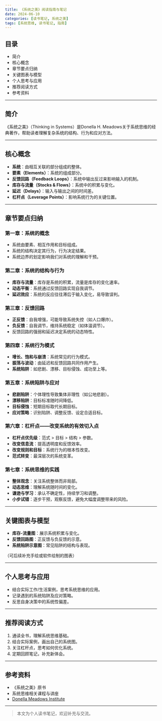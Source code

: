 ```yaml
---
title: 《系统之美》阅读指南与笔记
date: 2024-06-10
categories: [读书笔记, 系统之美]
tags: [系统思维, 读书笔记, 指南]
---
```


## 目录

- 简介
- 核心概念
- 章节要点归纳
- 关键图表与模型
- 个人思考与应用
- 推荐阅读方式
- 参考资料

---

## 简介

《系统之美》（Thinking in Systems）是Donella H. Meadows关于系统思维的经典著作，帮助读者理解复杂系统的结构、行为和应对方法。

---

## 核心概念

- **系统**：由相互关联的部分组成的整体。
- **要素（Elements）**：系统的组成部分。
- **反馈回路（Feedback Loops）**：系统中输出反过来影响输入的机制。
- **库存与流量（Stocks & Flows）**：系统中的积累与变化。
- **延迟（Delays）**：输入与输出之间的时间差。
- **杠杆点（Leverage Points）**：影响系统行为的关键位置。

---

## 章节要点归纳

### 第一章：系统的概念

- 系统由要素、相互作用和目标组成。
- 系统的结构决定其行为，行为决定结果。
- 系统边界的划定影响我们对系统的理解和干预。

### 第二章：系统的结构与行为

- **库存与流量**：库存是系统的积累，流量是库存的变化速率。
- **动态平衡**：系统通过反馈回路实现自我调节。
- **延迟效应**：系统的反应往往滞后于输入变化，易导致误判。

### 第三章：反馈回路

- **正反馈**：自我增强，可能导致系统失控（如人口爆炸）。
- **负反馈**：自我调节，维持系统稳定（如体温调节）。
- 反馈回路的强弱和延迟决定系统的动态特性。

### 第四章：系统行为模式

- **增长、饱和与崩溃**：系统常见的行为模式。
- **振荡与波动**：由延迟和反馈回路共同作用产生。
- **系统陷阱**：如悲剧、漂移、目标侵蚀、成功至上等。

### 第五章：系统陷阱与应对

- **悲剧陷阱**：个体理性导致集体非理性（如公地悲剧）。
- **漂移陷阱**：目标标准随时间降低。
- **目标侵蚀**：短期目标取代长期目标。
- **应对策略**：识别陷阱、调整反馈、设定合适目标。

### 第六章：杠杆点——改变系统的有效切入点

- **杠杆点优先级**：范式 > 目标 > 结构 > 参数。
- **改变信息流**：提高透明度和反馈效率。
- **改变规则和目标**：系统行为的根本性改变。
- **范式转变**：最深层次的系统变革。

### 第七章：系统思维的实践

- **整体观念**：关注系统整体而非局部。
- **动态思维**：理解系统随时间的变化。
- **谦逊与学习**：承认不确定性，持续学习和调整。
- **小步试错**：逐步干预，观察反馈，避免大幅度调整带来的风险。

---

## 关键图表与模型

- **库存-流量图**：展示系统积累与变化。
- **反馈回路图**：正反馈与负反馈的示意。
- **系统陷阱示意图**：常见陷阱的结构与表现。

（可后续补充手绘或软件绘制的图表）

---

## 个人思考与应用

- 结合实际工作/生活案例，思考系统思维的应用。
- 记录遇到的系统陷阱及应对策略。
- 反思自身决策中的系统性偏差。

---

## 推荐阅读方式

1. 通读全书，理解系统思维基础。
2. 结合实际案例，画出自己的系统图。
3. 关注杠杆点，思考如何优化系统。
4. 定期回顾笔记，补充新体会。

---

## 参考资料

- 《系统之美》原书
- 系统思维相关课程与讲座
- [Donella Meadows Institute](https://donellameadows.org/)

---

> 本文为个人读书笔记，欢迎补充与交流。
